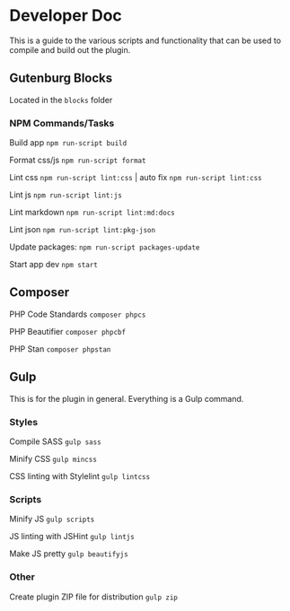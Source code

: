 # Developer Doc

This is a guide to the various scripts and functionality that can be used to compile and build out the plugin.

## Gutenburg Blocks

Located in the `blocks` folder

### NPM Commands/Tasks

Build app `npm run-script build`

Format css/js `npm run-script format`

Lint css `npm run-script lint:css` | auto fix `npm run-script lint:css`

Lint js `npm run-script lint:js`

Lint markdown `npm run-script lint:md:docs`

Lint json `npm run-script lint:pkg-json`

Update packages: `npm run-script packages-update`

Start app dev `npm start`

## Composer

PHP Code Standards `composer phpcs`

PHP Beautifier `composer phpcbf`

PHP Stan `composer phpstan`

## Gulp

This is for the plugin in general. Everything is a Gulp command.

### Styles

Compile SASS `gulp sass`

Minify CSS `gulp mincss`

CSS linting with Stylelint `gulp lintcss`

### Scripts

Minify JS `gulp scripts`

JS linting with JSHint `gulp lintjs`

Make JS pretty `gulp beautifyjs`

### Other

Create plugin ZIP file for distribution `gulp zip`
